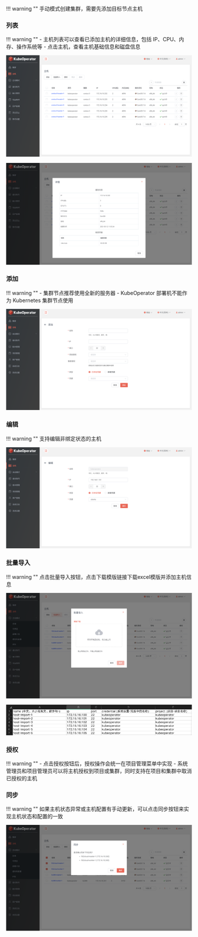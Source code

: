 
!!! warning ""
    手动模式创建集群，需要先添加目标节点主机

### 列表

!!! warning ""
    - 主机列表可以查看已添加主机的详细信息，包括 IP、CPU、内存、操作系统等
    - 点击主机，查看主机基础信息和磁盘信息

![host-list](../img/user_manual/hosts/host-list.png)

![host-detail](../img/user_manual/hosts/host-detail.png)

### 添加

!!! warning ""
    - 集群节点推荐使用全新的服务器
    - KubeOperator 部署机不能作为 Kubernetes 集群节点使用

![host-add](../img/user_manual/hosts/host-add.png)

### 编辑

!!! warning ""
    支持编辑非绑定状态的主机

![host-edit](../img/user_manual/hosts/host-edit.png)


### 批量导入

!!! warning ""
    点击批量导入按钮，点击下载模版链接下载excel模版并添加主机信息

![host-import](../img/user_manual/hosts/host-import.png)

![host-import](../img/user_manual/hosts/host-import-excel.png)

### 授权

!!! warning ""
    - 点击授权按钮后，授权操作会统一在项目管理菜单中实现
    - 系统管理员和项目管理员可以将主机授权到项目或集群，同时支持在项目和集群中取消已授权的主机

### 同步 

!!! warning ""
    如果主机状态异常或主机配置有手动更新，可以点击同步按钮来实现主机状态和配置的一致

![host-refresh](../img/user_manual/hosts/host-refresh.png)